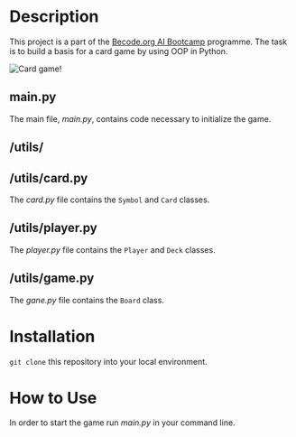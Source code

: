 # Description
This project is a part of the [Becode.org AI Bootcamp](https://becode.org/learn/ai-bootcamp/) programme. The task is to build a basis for a card game by using OOP in Python.

![Card game!](https://media.giphy.com/media/3o7TKP35NXE4rWwXjW/giphy.gif)

## main.py
The main file, *main.py*, contains code necessary to initialize the game.

## /utils/

## /utils/card.py
The *card.py* file contains the `Symbol` and `Card` classes.

## /utils/player.py
The *player.py* file contains the `Player` and `Deck` classes.

## /utils/game.py
The *gane.py* file contains the `Board` class.

# Installation
`git clone` this repository into your local environment. 

# How to Use
In order to start the game run *main.py* in your command line.




